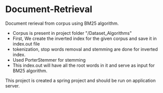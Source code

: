 # Document-Retrieval
Document rerieval from corpus using BM25 algorithm.

- Corpus is present in project folder "/Dataset_Algorithms"
- First, We create the inverted index for the given corpus and save it in index.out file
- tokenization, stop words removal and stemming are done for inverted index.
- Used PorterStemmer for stemming 
- This index.out will have all the root words in it and serve as input for BM25 algorithm.


This project is created a spring project and should be run on application server.
